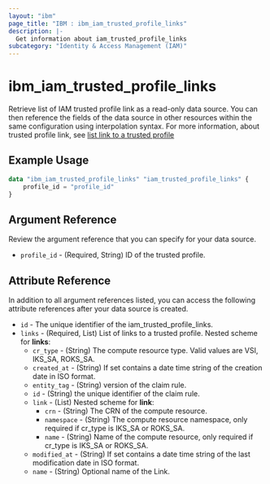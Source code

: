 ```yaml
---
layout: "ibm"
page_title: "IBM : ibm_iam_trusted_profile_links"
description: |-
  Get information about iam_trusted_profile_links
subcategory: "Identity & Access Management (IAM)"
---
```


# ibm_iam_trusted_profile_links

Retrieve list of IAM trusted profile link as a read-only data source. You can then reference the fields of the data source in other resources within the same configuration using interpolation syntax. For more information, about trusted profile link, see [list link to a trusted profile](https://cloud.ibm.com/apidocs/iam-identity-token-api#list-link)

## Example Usage

```terraform
data "ibm_iam_trusted_profile_links" "iam_trusted_profile_links" {
	profile_id = "profile_id"
}
```

## Argument Reference

Review the argument reference that you can specify for your data source.

* `profile_id` - (Required, String) ID of the trusted profile.

## Attribute Reference

In addition to all argument references listed, you can access the following attribute references after your data source is created.

* `id` - The unique identifier of the iam_trusted_profile_links.
* `links` - (Required, List) List of links to a trusted profile.
  Nested scheme for **links**:
	* `cr_type` - (String) The compute resource type. Valid values are VSI, IKS_SA, ROKS_SA.
	* `created_at` - (String) If set contains a date time string of the creation date in ISO format.
	* `entity_tag` - (String) version of the claim rule.
	* `id` - (String) the unique identifier of the claim rule.
	* `link` - (List)
      Nested scheme for **link**:
		* `crn` - (String) The CRN of the compute resource.
		* `namespace` - (String) The compute resource namespace, only required if cr_type is IKS_SA or ROKS_SA.
		* `name` - (String) Name of the compute resource, only required if cr_type is IKS_SA or ROKS_SA.
	* `modified_at` - (String) If set contains a date time string of the last modification date in ISO format.
	* `name` - (String) Optional name of the Link.
